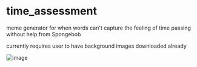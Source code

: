 # time_assessment
 meme generator for when words can't capture the feeling of time passing without help from Spongebob
 
 currently requires user to have background images downloaded already
 
![image](https://user-images.githubusercontent.com/26010314/129834176-49af5564-99eb-41e4-8308-ed7ce8f1b6d4.png)


